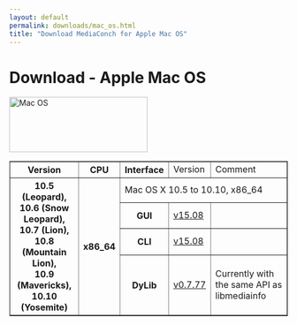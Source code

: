 ```yaml
---
layout: default
permalink: downloads/mac_os.html
title: "Download MediaConch for Apple Mac OS"
---
```


# Download - Apple Mac OS

<img src="/MediaConch/images/Mac_OS.png" alt="Mac OS" width="250" height="100">

<table border="1">
  <tr>
      <th>Version</th>
      <th>CPU</th>
      <th>Interface</th>
      <td>Version</td>
      <td>Comment</td>
  </tr>
  <tr>
      <th rowspan="4">10.5 (Leopard),<br/> 10.6 (Snow Leopard),<br/>10.7 (Lion),<br/>10.8 (Mountain Lion),<br/>10.9 (Mavericks),<br/>10.10 (Yosemite)</th>
      <th rowspan="4">x86_64</th>
      <td class="table-OS" colspan="3" id="10.5.x86_64">Mac OS X 10.5 to 10.10, x86_64</td>
  </tr>
  <tr>
      <th>GUI</th>
      <td><a href="https://mediaarea.net/download/binary/mediaconch-gui/15.08/MediaConch_GUI_15.08_Mac.dmg">v15.08</a></td>
      <td>&nbsp;</td>
  </tr>
  <tr>
      <th>CLI</th>
      <td><a href="https://mediaarea.net/download/binary/mediaconch/15.08/MediaConch_CLI_15.08_Mac.dmg">v15.08</a></td>
      <td>&nbsp;</td>
  </tr>
  <tr>
      <th>DyLib</th>
      <td><a href="https://mediaarea.net/download/binary/libmediainfo0/0.7.77/MediaInfo_DLL_0.7.77_Mac_i386+x86_64.tar.bz2">v0.7.77</a></td>
      <td>Currently with the same API as libmediainfo</td>
  </tr>
</table>
